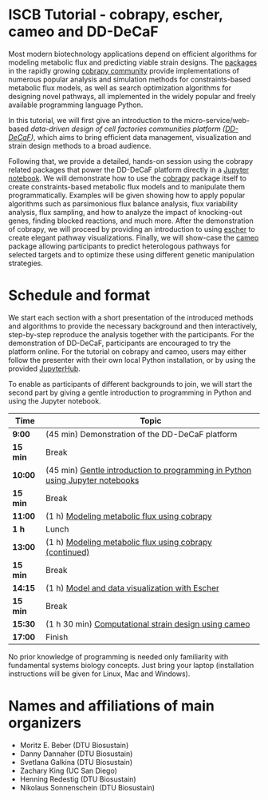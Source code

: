 # ISCB Tutorial - cobrapy, escher, cameo and DD-DeCaF

Most modern biotechnology applications depend on efficient algorithms for modeling metabolic flux and predicting viable strain designs. The [packages](http://opencobra.github.io/cobrapy/packages) in the rapidly growing [cobrapy community](http://opencobra.github.io/cobrapy/) provide implementations of numerous popular analysis and simulation methods for constraints-based metabolic flux models, as well as search  optimization algorithms for designing novel pathways, all implemented in the widely popular and freely available programming language Python.

In this tutorial, we will first give an introduction to the micro-service/web-based *data-driven design of cell factories  communities platform ([DD-DeCaF](http://app.dd-decaf.eu))*, which aims to bring efficient data management, visualization and strain design methods to a broad audience.

Following that, we provide a detailed, hands-on session using the cobrapy related packages that power the DD-DeCaF platform directly in a [Jupyter notebook](http://jupyter.org/). We will demonstrate how to use the [cobrapy](http://opencobra.github.io/cobrapy) package itself to create constraints-based metabolic flux models and to manipulate them programmatically. Examples will be given showing how to apply popular algorithms such as parsimonious flux balance analysis, flux variability analysis, flux sampling, and how to analyze the impact of knocking-out genes, finding blocked reactions, and much more. After the demonstration of cobrapy, we will proceed by providing an introduction to using [escher](https://escher.github.io/) to create elegant pathway visualizations. Finally, we will show-case the [cameo](http://cameo.bio) package allowing participants to predict heterologous pathways for selected targets and to optimize these using different genetic manipulation strategies.

# Schedule and format

We start each section with a short presentation of the introduced methods and algorithms to provide the necessary background and then interactively, step-by-step reproduce the analysis together with the participants. For the demonstration of DD-DeCaF, participants are encouraged to try the platform online. For the tutorial on cobrapy and cameo, users may either follow the presenter with their own local Python installation, or by using the provided [JupyterHub](https://workshop.dd-decaf.eu).

To enable as participants of different backgrounds to join, we will start the second part by giving a gentle introduction to programming in Python and using the Jupyter notebook.

| Time       | Topic                                                                                                         |
|------------|---------------------------------------------------------------------------------------------------------------|
| **9:00**   | (45 min) Demonstration of the DD-DeCaF platform                                                               |
| **15 min** | Break                                                                                                         |
| **10:00**  | (45 min) [Gentle introduction to programming in Python using Jupyter notebooks](python-01-crash-course.ipynb) |
| **15 min** | Break                                                                                                         |
| **11:00**  | (1 h) [Modeling metabolic flux using cobrapy](cobra-schedule.md)                                              |
| **1 h**    | Lunch                                                                                                         |
| **13:00**  | (1 h) [Modeling metabolic flux using cobrapy (continued)](cobra-schedule.md)                                  |
| **15 min** | Break                                                                                                         |
| **14:15**  | (1 h) [Model and data visualization with Escher](escher-01.ipynb)                                             |
| **15 min** | Break                                                                                                         |
| **15:30**  | (1 h 30 min) [Computational strain design using cameo](cameo-schedule.md)                                     |
| **17:00**  | Finish                                                                                                        |


No prior knowledge of programming is needed only familiarity with fundamental systems biology concepts. Just bring your laptop (installation instructions will be given for Linux, Mac and Windows).

# Names and affiliations of main organizers

-   Moritz E. Beber (DTU Biosustain)
-   Danny Dannaher (DTU Biosustain)
-   Svetlana Galkina (DTU Biosustain)
-   Zachary King (UC San Diego)
-   Henning Redestig (DTU Biosustain)
-   Nikolaus Sonnenschein (DTU Biosustain)
